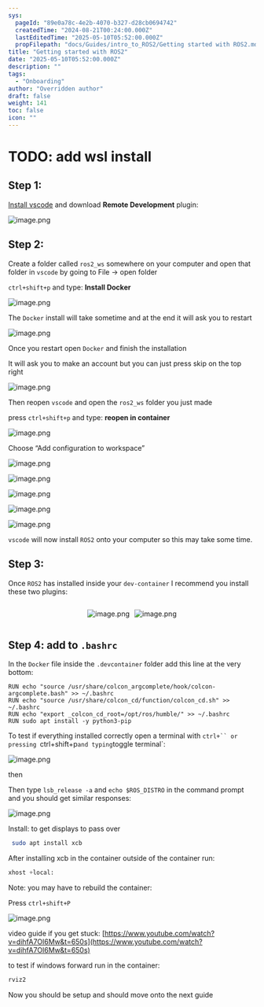 ```yaml
---
sys:
  pageId: "89e0a78c-4e2b-4070-b327-d28cb0694742"
  createdTime: "2024-08-21T00:24:00.000Z"
  lastEditedTime: "2025-05-10T05:52:00.000Z"
  propFilepath: "docs/Guides/intro_to_ROS2/Getting started with ROS2.md"
title: "Getting started with ROS2"
date: "2025-05-10T05:52:00.000Z"
description: ""
tags:
  - "Onboarding"
author: "Overridden author"
draft: false
weight: 141
toc: false
icon: ""
---
```


# TODO: add wsl install

## Step 1:

[Install vscode](https://code.visualstudio.com/download) and download **Remote Development** plugin:

![image.png](https://prod-files-secure.s3.us-west-2.amazonaws.com/d518164a-d88e-44d1-a4ee-3adb3bd8bce0/efb52993-1881-4a40-b95e-6f020334f022/image.png?X-Amz-Algorithm=AWS4-HMAC-SHA256&X-Amz-Content-Sha256=UNSIGNED-PAYLOAD&X-Amz-Credential=ASIAZI2LB4662PLZTYDD%2F20250628%2Fus-west-2%2Fs3%2Faws4_request&X-Amz-Date=20250628T100819Z&X-Amz-Expires=3600&X-Amz-Security-Token=IQoJb3JpZ2luX2VjEJD%2F%2F%2F%2F%2F%2F%2F%2F%2F%2FwEaCXVzLXdlc3QtMiJGMEQCIDFbyvv%2FOzt%2B8I8i%2BAQJcURub%2FHr%2Bb1uS7Ac08drGdV1AiAB4NJ8%2FjlsNOYJW%2FLY7UQBX5L%2FAcwks7LKNjVdnq9T2CqIBAiJ%2F%2F%2F%2F%2F%2F%2F%2F%2F%2F8BEAAaDDYzNzQyMzE4MzgwNSIMQF4WyuRcmvWUaJE8KtwDnqQerL8hFGHkJzgU%2BxxZiEU2XGKVNpikMYBLHYj2XtOUsAU3UUJ82VNrX7wYyABoYRdOiFEzph4eZAMOsdpRlRdTP0AkgparC%2Bxvw3UC01d9QggT1OELedZXaNrPbmPCIykVNjFu0xrpfjTSuNFFe58PcKqli6eFFJCifNiTk0P8EXS5JHy71%2FVyQI6eXpG1iy6PZ37fgc5gc4qmt1vXoZtw8BwrmuTYe7yI9S9CvddXNxrnhULZzkWpKdkP2OLr7kZgCT%2BcdVRCpxoWURs0amGb9%2BnX1gSbEs9cy%2B6XX0Sqok%2Fgoyidb4CF9rrXYH8gsgEB5tw%2Bu5jftMwnElh7kCIlkWEmpdK097e7fhNsW%2FVdCSlrEiXGffQ41DztovDSMFMSOms8tVhmmvIO9DFTf0SLGQelIIXgJHVYhabHAzmwOqUCABiA6853WgZvqM8LQzLdzP43YFuRy89d%2B6omI7UwwlBqP5zLiikYQQAvOY59A8dga9oiliQo00mqZ%2BgOuiSslS%2FZpNrfzvXrPIygzCH%2B5baOklP4Iej1PkhQ3OjHnTnH2jrVERpZnXdfn3BAM6xC3DjfkR8qBayEgj9rHfNT0%2FsAizt2SfhVVxKOtld3gh5BYDPwFv4vdNcwosr%2BwgY6pgHrNdle0Y1qKiJPsFsvupjslHxfzQqZEZknhUWg1W%2Fc1HSq%2B2buOAjpKW6PmfDuQbtgsQKCPKoYYqILsIZrEu4TwqapAXR8oKk8PtOn3L2ugWKelcju5CP5nBRYqz46eX0FGrxbXgBbXAPSa%2BsxfVmvqYZ3bRhTj49daJkKDy%2B%2FXcFIyqIBqgF3i44kf9H2eAIiSub2fzGybMS9pPaaWaS%2FwqsVsv00&X-Amz-Signature=d2a1d9397ec801431a76939c6e6a6d072c4c82ffbfab390400f4f8e692030cdd&X-Amz-SignedHeaders=host&x-amz-checksum-mode=ENABLED&x-id=GetObject)

## Step 2:

Create a folder called `ros2_ws` somewhere on your computer and open that folder in `vscode` by going to File → open folder 

`ctrl+shift+p` and type: **Install Docker**

![image.png](https://prod-files-secure.s3.us-west-2.amazonaws.com/d518164a-d88e-44d1-a4ee-3adb3bd8bce0/2269dc0e-1cd5-47ff-bceb-c04ad9b2eab0/image.png?X-Amz-Algorithm=AWS4-HMAC-SHA256&X-Amz-Content-Sha256=UNSIGNED-PAYLOAD&X-Amz-Credential=ASIAZI2LB4662PLZTYDD%2F20250628%2Fus-west-2%2Fs3%2Faws4_request&X-Amz-Date=20250628T100819Z&X-Amz-Expires=3600&X-Amz-Security-Token=IQoJb3JpZ2luX2VjEJD%2F%2F%2F%2F%2F%2F%2F%2F%2F%2FwEaCXVzLXdlc3QtMiJGMEQCIDFbyvv%2FOzt%2B8I8i%2BAQJcURub%2FHr%2Bb1uS7Ac08drGdV1AiAB4NJ8%2FjlsNOYJW%2FLY7UQBX5L%2FAcwks7LKNjVdnq9T2CqIBAiJ%2F%2F%2F%2F%2F%2F%2F%2F%2F%2F8BEAAaDDYzNzQyMzE4MzgwNSIMQF4WyuRcmvWUaJE8KtwDnqQerL8hFGHkJzgU%2BxxZiEU2XGKVNpikMYBLHYj2XtOUsAU3UUJ82VNrX7wYyABoYRdOiFEzph4eZAMOsdpRlRdTP0AkgparC%2Bxvw3UC01d9QggT1OELedZXaNrPbmPCIykVNjFu0xrpfjTSuNFFe58PcKqli6eFFJCifNiTk0P8EXS5JHy71%2FVyQI6eXpG1iy6PZ37fgc5gc4qmt1vXoZtw8BwrmuTYe7yI9S9CvddXNxrnhULZzkWpKdkP2OLr7kZgCT%2BcdVRCpxoWURs0amGb9%2BnX1gSbEs9cy%2B6XX0Sqok%2Fgoyidb4CF9rrXYH8gsgEB5tw%2Bu5jftMwnElh7kCIlkWEmpdK097e7fhNsW%2FVdCSlrEiXGffQ41DztovDSMFMSOms8tVhmmvIO9DFTf0SLGQelIIXgJHVYhabHAzmwOqUCABiA6853WgZvqM8LQzLdzP43YFuRy89d%2B6omI7UwwlBqP5zLiikYQQAvOY59A8dga9oiliQo00mqZ%2BgOuiSslS%2FZpNrfzvXrPIygzCH%2B5baOklP4Iej1PkhQ3OjHnTnH2jrVERpZnXdfn3BAM6xC3DjfkR8qBayEgj9rHfNT0%2FsAizt2SfhVVxKOtld3gh5BYDPwFv4vdNcwosr%2BwgY6pgHrNdle0Y1qKiJPsFsvupjslHxfzQqZEZknhUWg1W%2Fc1HSq%2B2buOAjpKW6PmfDuQbtgsQKCPKoYYqILsIZrEu4TwqapAXR8oKk8PtOn3L2ugWKelcju5CP5nBRYqz46eX0FGrxbXgBbXAPSa%2BsxfVmvqYZ3bRhTj49daJkKDy%2B%2FXcFIyqIBqgF3i44kf9H2eAIiSub2fzGybMS9pPaaWaS%2FwqsVsv00&X-Amz-Signature=8b6cb40269433d51a2ede6634645d153b7828938781984194747018bec6f9983&X-Amz-SignedHeaders=host&x-amz-checksum-mode=ENABLED&x-id=GetObject)

The `Docker` install will take sometime and at the end it will ask you to restart

![image.png](https://prod-files-secure.s3.us-west-2.amazonaws.com/d518164a-d88e-44d1-a4ee-3adb3bd8bce0/ed233f78-be33-4b1f-b89c-9c346c0e961e/image.png?X-Amz-Algorithm=AWS4-HMAC-SHA256&X-Amz-Content-Sha256=UNSIGNED-PAYLOAD&X-Amz-Credential=ASIAZI2LB4662PLZTYDD%2F20250628%2Fus-west-2%2Fs3%2Faws4_request&X-Amz-Date=20250628T100819Z&X-Amz-Expires=3600&X-Amz-Security-Token=IQoJb3JpZ2luX2VjEJD%2F%2F%2F%2F%2F%2F%2F%2F%2F%2FwEaCXVzLXdlc3QtMiJGMEQCIDFbyvv%2FOzt%2B8I8i%2BAQJcURub%2FHr%2Bb1uS7Ac08drGdV1AiAB4NJ8%2FjlsNOYJW%2FLY7UQBX5L%2FAcwks7LKNjVdnq9T2CqIBAiJ%2F%2F%2F%2F%2F%2F%2F%2F%2F%2F8BEAAaDDYzNzQyMzE4MzgwNSIMQF4WyuRcmvWUaJE8KtwDnqQerL8hFGHkJzgU%2BxxZiEU2XGKVNpikMYBLHYj2XtOUsAU3UUJ82VNrX7wYyABoYRdOiFEzph4eZAMOsdpRlRdTP0AkgparC%2Bxvw3UC01d9QggT1OELedZXaNrPbmPCIykVNjFu0xrpfjTSuNFFe58PcKqli6eFFJCifNiTk0P8EXS5JHy71%2FVyQI6eXpG1iy6PZ37fgc5gc4qmt1vXoZtw8BwrmuTYe7yI9S9CvddXNxrnhULZzkWpKdkP2OLr7kZgCT%2BcdVRCpxoWURs0amGb9%2BnX1gSbEs9cy%2B6XX0Sqok%2Fgoyidb4CF9rrXYH8gsgEB5tw%2Bu5jftMwnElh7kCIlkWEmpdK097e7fhNsW%2FVdCSlrEiXGffQ41DztovDSMFMSOms8tVhmmvIO9DFTf0SLGQelIIXgJHVYhabHAzmwOqUCABiA6853WgZvqM8LQzLdzP43YFuRy89d%2B6omI7UwwlBqP5zLiikYQQAvOY59A8dga9oiliQo00mqZ%2BgOuiSslS%2FZpNrfzvXrPIygzCH%2B5baOklP4Iej1PkhQ3OjHnTnH2jrVERpZnXdfn3BAM6xC3DjfkR8qBayEgj9rHfNT0%2FsAizt2SfhVVxKOtld3gh5BYDPwFv4vdNcwosr%2BwgY6pgHrNdle0Y1qKiJPsFsvupjslHxfzQqZEZknhUWg1W%2Fc1HSq%2B2buOAjpKW6PmfDuQbtgsQKCPKoYYqILsIZrEu4TwqapAXR8oKk8PtOn3L2ugWKelcju5CP5nBRYqz46eX0FGrxbXgBbXAPSa%2BsxfVmvqYZ3bRhTj49daJkKDy%2B%2FXcFIyqIBqgF3i44kf9H2eAIiSub2fzGybMS9pPaaWaS%2FwqsVsv00&X-Amz-Signature=98741d3d2e81088651932af7a0a45e27f40eeea57c405cc019a45c670e868f37&X-Amz-SignedHeaders=host&x-amz-checksum-mode=ENABLED&x-id=GetObject)

Once you restart open `Docker` and finish the installation

It will ask you to make an account but you can just press skip on the top right

![image.png](https://prod-files-secure.s3.us-west-2.amazonaws.com/d518164a-d88e-44d1-a4ee-3adb3bd8bce0/21010ad9-1659-4fd9-9f59-9932a09b2a3d/image.png?X-Amz-Algorithm=AWS4-HMAC-SHA256&X-Amz-Content-Sha256=UNSIGNED-PAYLOAD&X-Amz-Credential=ASIAZI2LB4662PLZTYDD%2F20250628%2Fus-west-2%2Fs3%2Faws4_request&X-Amz-Date=20250628T100819Z&X-Amz-Expires=3600&X-Amz-Security-Token=IQoJb3JpZ2luX2VjEJD%2F%2F%2F%2F%2F%2F%2F%2F%2F%2FwEaCXVzLXdlc3QtMiJGMEQCIDFbyvv%2FOzt%2B8I8i%2BAQJcURub%2FHr%2Bb1uS7Ac08drGdV1AiAB4NJ8%2FjlsNOYJW%2FLY7UQBX5L%2FAcwks7LKNjVdnq9T2CqIBAiJ%2F%2F%2F%2F%2F%2F%2F%2F%2F%2F8BEAAaDDYzNzQyMzE4MzgwNSIMQF4WyuRcmvWUaJE8KtwDnqQerL8hFGHkJzgU%2BxxZiEU2XGKVNpikMYBLHYj2XtOUsAU3UUJ82VNrX7wYyABoYRdOiFEzph4eZAMOsdpRlRdTP0AkgparC%2Bxvw3UC01d9QggT1OELedZXaNrPbmPCIykVNjFu0xrpfjTSuNFFe58PcKqli6eFFJCifNiTk0P8EXS5JHy71%2FVyQI6eXpG1iy6PZ37fgc5gc4qmt1vXoZtw8BwrmuTYe7yI9S9CvddXNxrnhULZzkWpKdkP2OLr7kZgCT%2BcdVRCpxoWURs0amGb9%2BnX1gSbEs9cy%2B6XX0Sqok%2Fgoyidb4CF9rrXYH8gsgEB5tw%2Bu5jftMwnElh7kCIlkWEmpdK097e7fhNsW%2FVdCSlrEiXGffQ41DztovDSMFMSOms8tVhmmvIO9DFTf0SLGQelIIXgJHVYhabHAzmwOqUCABiA6853WgZvqM8LQzLdzP43YFuRy89d%2B6omI7UwwlBqP5zLiikYQQAvOY59A8dga9oiliQo00mqZ%2BgOuiSslS%2FZpNrfzvXrPIygzCH%2B5baOklP4Iej1PkhQ3OjHnTnH2jrVERpZnXdfn3BAM6xC3DjfkR8qBayEgj9rHfNT0%2FsAizt2SfhVVxKOtld3gh5BYDPwFv4vdNcwosr%2BwgY6pgHrNdle0Y1qKiJPsFsvupjslHxfzQqZEZknhUWg1W%2Fc1HSq%2B2buOAjpKW6PmfDuQbtgsQKCPKoYYqILsIZrEu4TwqapAXR8oKk8PtOn3L2ugWKelcju5CP5nBRYqz46eX0FGrxbXgBbXAPSa%2BsxfVmvqYZ3bRhTj49daJkKDy%2B%2FXcFIyqIBqgF3i44kf9H2eAIiSub2fzGybMS9pPaaWaS%2FwqsVsv00&X-Amz-Signature=1e23391d6f58f779861c3784b5cfa03c1bda64ec8aa0e379c5f21d37f5d1e3f2&X-Amz-SignedHeaders=host&x-amz-checksum-mode=ENABLED&x-id=GetObject)

Then reopen `vscode` and open the `ros2_ws` folder you just made

press `ctrl+shift+p` and type: **reopen in container**

![image.png](https://prod-files-secure.s3.us-west-2.amazonaws.com/d518164a-d88e-44d1-a4ee-3adb3bd8bce0/4e93b8c2-41ad-488c-8095-c74205196118/image.png?X-Amz-Algorithm=AWS4-HMAC-SHA256&X-Amz-Content-Sha256=UNSIGNED-PAYLOAD&X-Amz-Credential=ASIAZI2LB4662PLZTYDD%2F20250628%2Fus-west-2%2Fs3%2Faws4_request&X-Amz-Date=20250628T100819Z&X-Amz-Expires=3600&X-Amz-Security-Token=IQoJb3JpZ2luX2VjEJD%2F%2F%2F%2F%2F%2F%2F%2F%2F%2FwEaCXVzLXdlc3QtMiJGMEQCIDFbyvv%2FOzt%2B8I8i%2BAQJcURub%2FHr%2Bb1uS7Ac08drGdV1AiAB4NJ8%2FjlsNOYJW%2FLY7UQBX5L%2FAcwks7LKNjVdnq9T2CqIBAiJ%2F%2F%2F%2F%2F%2F%2F%2F%2F%2F8BEAAaDDYzNzQyMzE4MzgwNSIMQF4WyuRcmvWUaJE8KtwDnqQerL8hFGHkJzgU%2BxxZiEU2XGKVNpikMYBLHYj2XtOUsAU3UUJ82VNrX7wYyABoYRdOiFEzph4eZAMOsdpRlRdTP0AkgparC%2Bxvw3UC01d9QggT1OELedZXaNrPbmPCIykVNjFu0xrpfjTSuNFFe58PcKqli6eFFJCifNiTk0P8EXS5JHy71%2FVyQI6eXpG1iy6PZ37fgc5gc4qmt1vXoZtw8BwrmuTYe7yI9S9CvddXNxrnhULZzkWpKdkP2OLr7kZgCT%2BcdVRCpxoWURs0amGb9%2BnX1gSbEs9cy%2B6XX0Sqok%2Fgoyidb4CF9rrXYH8gsgEB5tw%2Bu5jftMwnElh7kCIlkWEmpdK097e7fhNsW%2FVdCSlrEiXGffQ41DztovDSMFMSOms8tVhmmvIO9DFTf0SLGQelIIXgJHVYhabHAzmwOqUCABiA6853WgZvqM8LQzLdzP43YFuRy89d%2B6omI7UwwlBqP5zLiikYQQAvOY59A8dga9oiliQo00mqZ%2BgOuiSslS%2FZpNrfzvXrPIygzCH%2B5baOklP4Iej1PkhQ3OjHnTnH2jrVERpZnXdfn3BAM6xC3DjfkR8qBayEgj9rHfNT0%2FsAizt2SfhVVxKOtld3gh5BYDPwFv4vdNcwosr%2BwgY6pgHrNdle0Y1qKiJPsFsvupjslHxfzQqZEZknhUWg1W%2Fc1HSq%2B2buOAjpKW6PmfDuQbtgsQKCPKoYYqILsIZrEu4TwqapAXR8oKk8PtOn3L2ugWKelcju5CP5nBRYqz46eX0FGrxbXgBbXAPSa%2BsxfVmvqYZ3bRhTj49daJkKDy%2B%2FXcFIyqIBqgF3i44kf9H2eAIiSub2fzGybMS9pPaaWaS%2FwqsVsv00&X-Amz-Signature=6d2814f38f12f358e7da42c1c5939ee5a30a577c41adf0c3e3bc3417fa9e783f&X-Amz-SignedHeaders=host&x-amz-checksum-mode=ENABLED&x-id=GetObject)

Choose “Add configuration to workspace”

![image.png](https://prod-files-secure.s3.us-west-2.amazonaws.com/d518164a-d88e-44d1-a4ee-3adb3bd8bce0/9560b282-5060-4989-ba37-97e7b2c22476/image.png?X-Amz-Algorithm=AWS4-HMAC-SHA256&X-Amz-Content-Sha256=UNSIGNED-PAYLOAD&X-Amz-Credential=ASIAZI2LB4662PLZTYDD%2F20250628%2Fus-west-2%2Fs3%2Faws4_request&X-Amz-Date=20250628T100819Z&X-Amz-Expires=3600&X-Amz-Security-Token=IQoJb3JpZ2luX2VjEJD%2F%2F%2F%2F%2F%2F%2F%2F%2F%2FwEaCXVzLXdlc3QtMiJGMEQCIDFbyvv%2FOzt%2B8I8i%2BAQJcURub%2FHr%2Bb1uS7Ac08drGdV1AiAB4NJ8%2FjlsNOYJW%2FLY7UQBX5L%2FAcwks7LKNjVdnq9T2CqIBAiJ%2F%2F%2F%2F%2F%2F%2F%2F%2F%2F8BEAAaDDYzNzQyMzE4MzgwNSIMQF4WyuRcmvWUaJE8KtwDnqQerL8hFGHkJzgU%2BxxZiEU2XGKVNpikMYBLHYj2XtOUsAU3UUJ82VNrX7wYyABoYRdOiFEzph4eZAMOsdpRlRdTP0AkgparC%2Bxvw3UC01d9QggT1OELedZXaNrPbmPCIykVNjFu0xrpfjTSuNFFe58PcKqli6eFFJCifNiTk0P8EXS5JHy71%2FVyQI6eXpG1iy6PZ37fgc5gc4qmt1vXoZtw8BwrmuTYe7yI9S9CvddXNxrnhULZzkWpKdkP2OLr7kZgCT%2BcdVRCpxoWURs0amGb9%2BnX1gSbEs9cy%2B6XX0Sqok%2Fgoyidb4CF9rrXYH8gsgEB5tw%2Bu5jftMwnElh7kCIlkWEmpdK097e7fhNsW%2FVdCSlrEiXGffQ41DztovDSMFMSOms8tVhmmvIO9DFTf0SLGQelIIXgJHVYhabHAzmwOqUCABiA6853WgZvqM8LQzLdzP43YFuRy89d%2B6omI7UwwlBqP5zLiikYQQAvOY59A8dga9oiliQo00mqZ%2BgOuiSslS%2FZpNrfzvXrPIygzCH%2B5baOklP4Iej1PkhQ3OjHnTnH2jrVERpZnXdfn3BAM6xC3DjfkR8qBayEgj9rHfNT0%2FsAizt2SfhVVxKOtld3gh5BYDPwFv4vdNcwosr%2BwgY6pgHrNdle0Y1qKiJPsFsvupjslHxfzQqZEZknhUWg1W%2Fc1HSq%2B2buOAjpKW6PmfDuQbtgsQKCPKoYYqILsIZrEu4TwqapAXR8oKk8PtOn3L2ugWKelcju5CP5nBRYqz46eX0FGrxbXgBbXAPSa%2BsxfVmvqYZ3bRhTj49daJkKDy%2B%2FXcFIyqIBqgF3i44kf9H2eAIiSub2fzGybMS9pPaaWaS%2FwqsVsv00&X-Amz-Signature=9658d2bd4671e0fde4ac945de6d7cca2dfb1f26a191edce4ea9caad6e814c6de&X-Amz-SignedHeaders=host&x-amz-checksum-mode=ENABLED&x-id=GetObject)

![image.png](https://prod-files-secure.s3.us-west-2.amazonaws.com/d518164a-d88e-44d1-a4ee-3adb3bd8bce0/2ee63f81-886b-48e8-a553-dc6e5eac99e4/image.png?X-Amz-Algorithm=AWS4-HMAC-SHA256&X-Amz-Content-Sha256=UNSIGNED-PAYLOAD&X-Amz-Credential=ASIAZI2LB4662PLZTYDD%2F20250628%2Fus-west-2%2Fs3%2Faws4_request&X-Amz-Date=20250628T100819Z&X-Amz-Expires=3600&X-Amz-Security-Token=IQoJb3JpZ2luX2VjEJD%2F%2F%2F%2F%2F%2F%2F%2F%2F%2FwEaCXVzLXdlc3QtMiJGMEQCIDFbyvv%2FOzt%2B8I8i%2BAQJcURub%2FHr%2Bb1uS7Ac08drGdV1AiAB4NJ8%2FjlsNOYJW%2FLY7UQBX5L%2FAcwks7LKNjVdnq9T2CqIBAiJ%2F%2F%2F%2F%2F%2F%2F%2F%2F%2F8BEAAaDDYzNzQyMzE4MzgwNSIMQF4WyuRcmvWUaJE8KtwDnqQerL8hFGHkJzgU%2BxxZiEU2XGKVNpikMYBLHYj2XtOUsAU3UUJ82VNrX7wYyABoYRdOiFEzph4eZAMOsdpRlRdTP0AkgparC%2Bxvw3UC01d9QggT1OELedZXaNrPbmPCIykVNjFu0xrpfjTSuNFFe58PcKqli6eFFJCifNiTk0P8EXS5JHy71%2FVyQI6eXpG1iy6PZ37fgc5gc4qmt1vXoZtw8BwrmuTYe7yI9S9CvddXNxrnhULZzkWpKdkP2OLr7kZgCT%2BcdVRCpxoWURs0amGb9%2BnX1gSbEs9cy%2B6XX0Sqok%2Fgoyidb4CF9rrXYH8gsgEB5tw%2Bu5jftMwnElh7kCIlkWEmpdK097e7fhNsW%2FVdCSlrEiXGffQ41DztovDSMFMSOms8tVhmmvIO9DFTf0SLGQelIIXgJHVYhabHAzmwOqUCABiA6853WgZvqM8LQzLdzP43YFuRy89d%2B6omI7UwwlBqP5zLiikYQQAvOY59A8dga9oiliQo00mqZ%2BgOuiSslS%2FZpNrfzvXrPIygzCH%2B5baOklP4Iej1PkhQ3OjHnTnH2jrVERpZnXdfn3BAM6xC3DjfkR8qBayEgj9rHfNT0%2FsAizt2SfhVVxKOtld3gh5BYDPwFv4vdNcwosr%2BwgY6pgHrNdle0Y1qKiJPsFsvupjslHxfzQqZEZknhUWg1W%2Fc1HSq%2B2buOAjpKW6PmfDuQbtgsQKCPKoYYqILsIZrEu4TwqapAXR8oKk8PtOn3L2ugWKelcju5CP5nBRYqz46eX0FGrxbXgBbXAPSa%2BsxfVmvqYZ3bRhTj49daJkKDy%2B%2FXcFIyqIBqgF3i44kf9H2eAIiSub2fzGybMS9pPaaWaS%2FwqsVsv00&X-Amz-Signature=88cb819d6ffcfbfdcbb451ec5e035a6a7cec92b069620701cbc25c73c1b3b7a8&X-Amz-SignedHeaders=host&x-amz-checksum-mode=ENABLED&x-id=GetObject)

![image.png](https://prod-files-secure.s3.us-west-2.amazonaws.com/d518164a-d88e-44d1-a4ee-3adb3bd8bce0/ae1580b2-b048-407e-aed9-b584224a7a04/image.png?X-Amz-Algorithm=AWS4-HMAC-SHA256&X-Amz-Content-Sha256=UNSIGNED-PAYLOAD&X-Amz-Credential=ASIAZI2LB4662PLZTYDD%2F20250628%2Fus-west-2%2Fs3%2Faws4_request&X-Amz-Date=20250628T100819Z&X-Amz-Expires=3600&X-Amz-Security-Token=IQoJb3JpZ2luX2VjEJD%2F%2F%2F%2F%2F%2F%2F%2F%2F%2FwEaCXVzLXdlc3QtMiJGMEQCIDFbyvv%2FOzt%2B8I8i%2BAQJcURub%2FHr%2Bb1uS7Ac08drGdV1AiAB4NJ8%2FjlsNOYJW%2FLY7UQBX5L%2FAcwks7LKNjVdnq9T2CqIBAiJ%2F%2F%2F%2F%2F%2F%2F%2F%2F%2F8BEAAaDDYzNzQyMzE4MzgwNSIMQF4WyuRcmvWUaJE8KtwDnqQerL8hFGHkJzgU%2BxxZiEU2XGKVNpikMYBLHYj2XtOUsAU3UUJ82VNrX7wYyABoYRdOiFEzph4eZAMOsdpRlRdTP0AkgparC%2Bxvw3UC01d9QggT1OELedZXaNrPbmPCIykVNjFu0xrpfjTSuNFFe58PcKqli6eFFJCifNiTk0P8EXS5JHy71%2FVyQI6eXpG1iy6PZ37fgc5gc4qmt1vXoZtw8BwrmuTYe7yI9S9CvddXNxrnhULZzkWpKdkP2OLr7kZgCT%2BcdVRCpxoWURs0amGb9%2BnX1gSbEs9cy%2B6XX0Sqok%2Fgoyidb4CF9rrXYH8gsgEB5tw%2Bu5jftMwnElh7kCIlkWEmpdK097e7fhNsW%2FVdCSlrEiXGffQ41DztovDSMFMSOms8tVhmmvIO9DFTf0SLGQelIIXgJHVYhabHAzmwOqUCABiA6853WgZvqM8LQzLdzP43YFuRy89d%2B6omI7UwwlBqP5zLiikYQQAvOY59A8dga9oiliQo00mqZ%2BgOuiSslS%2FZpNrfzvXrPIygzCH%2B5baOklP4Iej1PkhQ3OjHnTnH2jrVERpZnXdfn3BAM6xC3DjfkR8qBayEgj9rHfNT0%2FsAizt2SfhVVxKOtld3gh5BYDPwFv4vdNcwosr%2BwgY6pgHrNdle0Y1qKiJPsFsvupjslHxfzQqZEZknhUWg1W%2Fc1HSq%2B2buOAjpKW6PmfDuQbtgsQKCPKoYYqILsIZrEu4TwqapAXR8oKk8PtOn3L2ugWKelcju5CP5nBRYqz46eX0FGrxbXgBbXAPSa%2BsxfVmvqYZ3bRhTj49daJkKDy%2B%2FXcFIyqIBqgF3i44kf9H2eAIiSub2fzGybMS9pPaaWaS%2FwqsVsv00&X-Amz-Signature=762c8b784c591326b620705c67e038e1e3486453e9ea07795f05fc249664236b&X-Amz-SignedHeaders=host&x-amz-checksum-mode=ENABLED&x-id=GetObject)

![image.png](https://prod-files-secure.s3.us-west-2.amazonaws.com/d518164a-d88e-44d1-a4ee-3adb3bd8bce0/53255b28-f75e-430f-b9e3-c0ac8577e42b/image.png?X-Amz-Algorithm=AWS4-HMAC-SHA256&X-Amz-Content-Sha256=UNSIGNED-PAYLOAD&X-Amz-Credential=ASIAZI2LB4662PLZTYDD%2F20250628%2Fus-west-2%2Fs3%2Faws4_request&X-Amz-Date=20250628T100819Z&X-Amz-Expires=3600&X-Amz-Security-Token=IQoJb3JpZ2luX2VjEJD%2F%2F%2F%2F%2F%2F%2F%2F%2F%2FwEaCXVzLXdlc3QtMiJGMEQCIDFbyvv%2FOzt%2B8I8i%2BAQJcURub%2FHr%2Bb1uS7Ac08drGdV1AiAB4NJ8%2FjlsNOYJW%2FLY7UQBX5L%2FAcwks7LKNjVdnq9T2CqIBAiJ%2F%2F%2F%2F%2F%2F%2F%2F%2F%2F8BEAAaDDYzNzQyMzE4MzgwNSIMQF4WyuRcmvWUaJE8KtwDnqQerL8hFGHkJzgU%2BxxZiEU2XGKVNpikMYBLHYj2XtOUsAU3UUJ82VNrX7wYyABoYRdOiFEzph4eZAMOsdpRlRdTP0AkgparC%2Bxvw3UC01d9QggT1OELedZXaNrPbmPCIykVNjFu0xrpfjTSuNFFe58PcKqli6eFFJCifNiTk0P8EXS5JHy71%2FVyQI6eXpG1iy6PZ37fgc5gc4qmt1vXoZtw8BwrmuTYe7yI9S9CvddXNxrnhULZzkWpKdkP2OLr7kZgCT%2BcdVRCpxoWURs0amGb9%2BnX1gSbEs9cy%2B6XX0Sqok%2Fgoyidb4CF9rrXYH8gsgEB5tw%2Bu5jftMwnElh7kCIlkWEmpdK097e7fhNsW%2FVdCSlrEiXGffQ41DztovDSMFMSOms8tVhmmvIO9DFTf0SLGQelIIXgJHVYhabHAzmwOqUCABiA6853WgZvqM8LQzLdzP43YFuRy89d%2B6omI7UwwlBqP5zLiikYQQAvOY59A8dga9oiliQo00mqZ%2BgOuiSslS%2FZpNrfzvXrPIygzCH%2B5baOklP4Iej1PkhQ3OjHnTnH2jrVERpZnXdfn3BAM6xC3DjfkR8qBayEgj9rHfNT0%2FsAizt2SfhVVxKOtld3gh5BYDPwFv4vdNcwosr%2BwgY6pgHrNdle0Y1qKiJPsFsvupjslHxfzQqZEZknhUWg1W%2Fc1HSq%2B2buOAjpKW6PmfDuQbtgsQKCPKoYYqILsIZrEu4TwqapAXR8oKk8PtOn3L2ugWKelcju5CP5nBRYqz46eX0FGrxbXgBbXAPSa%2BsxfVmvqYZ3bRhTj49daJkKDy%2B%2FXcFIyqIBqgF3i44kf9H2eAIiSub2fzGybMS9pPaaWaS%2FwqsVsv00&X-Amz-Signature=4d1eb14dd061b2b718306bbcba89fc72fa52ba69d7b4ac50c59ad70e9068ab82&X-Amz-SignedHeaders=host&x-amz-checksum-mode=ENABLED&x-id=GetObject)

![image.png](https://prod-files-secure.s3.us-west-2.amazonaws.com/d518164a-d88e-44d1-a4ee-3adb3bd8bce0/7c562767-5af9-4ffb-97d1-327bcdf4ee00/image.png?X-Amz-Algorithm=AWS4-HMAC-SHA256&X-Amz-Content-Sha256=UNSIGNED-PAYLOAD&X-Amz-Credential=ASIAZI2LB4662PLZTYDD%2F20250628%2Fus-west-2%2Fs3%2Faws4_request&X-Amz-Date=20250628T100819Z&X-Amz-Expires=3600&X-Amz-Security-Token=IQoJb3JpZ2luX2VjEJD%2F%2F%2F%2F%2F%2F%2F%2F%2F%2FwEaCXVzLXdlc3QtMiJGMEQCIDFbyvv%2FOzt%2B8I8i%2BAQJcURub%2FHr%2Bb1uS7Ac08drGdV1AiAB4NJ8%2FjlsNOYJW%2FLY7UQBX5L%2FAcwks7LKNjVdnq9T2CqIBAiJ%2F%2F%2F%2F%2F%2F%2F%2F%2F%2F8BEAAaDDYzNzQyMzE4MzgwNSIMQF4WyuRcmvWUaJE8KtwDnqQerL8hFGHkJzgU%2BxxZiEU2XGKVNpikMYBLHYj2XtOUsAU3UUJ82VNrX7wYyABoYRdOiFEzph4eZAMOsdpRlRdTP0AkgparC%2Bxvw3UC01d9QggT1OELedZXaNrPbmPCIykVNjFu0xrpfjTSuNFFe58PcKqli6eFFJCifNiTk0P8EXS5JHy71%2FVyQI6eXpG1iy6PZ37fgc5gc4qmt1vXoZtw8BwrmuTYe7yI9S9CvddXNxrnhULZzkWpKdkP2OLr7kZgCT%2BcdVRCpxoWURs0amGb9%2BnX1gSbEs9cy%2B6XX0Sqok%2Fgoyidb4CF9rrXYH8gsgEB5tw%2Bu5jftMwnElh7kCIlkWEmpdK097e7fhNsW%2FVdCSlrEiXGffQ41DztovDSMFMSOms8tVhmmvIO9DFTf0SLGQelIIXgJHVYhabHAzmwOqUCABiA6853WgZvqM8LQzLdzP43YFuRy89d%2B6omI7UwwlBqP5zLiikYQQAvOY59A8dga9oiliQo00mqZ%2BgOuiSslS%2FZpNrfzvXrPIygzCH%2B5baOklP4Iej1PkhQ3OjHnTnH2jrVERpZnXdfn3BAM6xC3DjfkR8qBayEgj9rHfNT0%2FsAizt2SfhVVxKOtld3gh5BYDPwFv4vdNcwosr%2BwgY6pgHrNdle0Y1qKiJPsFsvupjslHxfzQqZEZknhUWg1W%2Fc1HSq%2B2buOAjpKW6PmfDuQbtgsQKCPKoYYqILsIZrEu4TwqapAXR8oKk8PtOn3L2ugWKelcju5CP5nBRYqz46eX0FGrxbXgBbXAPSa%2BsxfVmvqYZ3bRhTj49daJkKDy%2B%2FXcFIyqIBqgF3i44kf9H2eAIiSub2fzGybMS9pPaaWaS%2FwqsVsv00&X-Amz-Signature=288a60441ec24550f234b64926e3efd1d51e074483c79f7051c92e5aef9808b7&X-Amz-SignedHeaders=host&x-amz-checksum-mode=ENABLED&x-id=GetObject)

`vscode` will now install `ROS2` onto your computer so this may take some time.

## Step 3:

Once `ROS2` has installed inside your `dev-container` I recommend you install these two plugins:

<div style="display: flex;flex-direction: row; column-gap:10px; max-width: 630px;justify-content: center;">
<div>

![image.png](https://prod-files-secure.s3.us-west-2.amazonaws.com/d518164a-d88e-44d1-a4ee-3adb3bd8bce0/3fc3d550-5a54-4ba1-ba6b-faa01cdb7369/image.png?X-Amz-Algorithm=AWS4-HMAC-SHA256&X-Amz-Content-Sha256=UNSIGNED-PAYLOAD&X-Amz-Credential=ASIAZI2LB466632XJ53M%2F20250628%2Fus-west-2%2Fs3%2Faws4_request&X-Amz-Date=20250628T100822Z&X-Amz-Expires=3600&X-Amz-Security-Token=IQoJb3JpZ2luX2VjEJD%2F%2F%2F%2F%2F%2F%2F%2F%2F%2FwEaCXVzLXdlc3QtMiJHMEUCIQC6AjgTswg3gVdK35F2vJTItiieY6Kt3Bgi3hQ2qVgCPQIgTWYrrMOwFwFA5NF3vhJwVOUAywnaEVS0UivWGawudeYqiAQIif%2F%2F%2F%2F%2F%2F%2F%2F%2F%2FARAAGgw2Mzc0MjMxODM4MDUiDMBnjKeS4%2B4auIOKLCrcA0HMCq1%2B3pVCIcKJSpRao%2BkHZV4JBoXFieJogn6E41o%2BbzqU1w0iMN7aw%2BVGWIXKpoYmsGPr0V52u4g3BNoa9FiJ3qoR6HR6Ki5wlQA4zDDtK6unerd6UandP7wC%2BjzLXSL6npDCnClTstayoRQuc0Rd8hOQmCaCKLynXzHCRKf51Tv77ffhLts6zXR6wCDZDG4CYR8INfQTEjuQ8CdDJcsva8iYPhcG3u4bQbfp7f1%2BAnwcp2pxJuGip1l%2FgXAICVc2UW4O%2FT7yDhwrYkubghyan00xFMyD1o4cxagiNFByUMXym1CpIZlGivIZNrx7pAuQiURhrsmjehvl1Bi320hJ53VrvuLQ9mxk%2FY90z7WBfxCNW9CJAk1GUHRTP4tYw%2B4qAwDlQi4mEiM4uVSqsHicwzQiL1t3QndNO7k4u4pZuiW5l5BZJQfKBVnF%2BG5quuI6aWfqpH0PWOk2niE9O74cTHUJK%2B5eMkshp8s2mUKygTrDJuSRGBw0S1Wh74OD%2FoOi153Jzza0k4FMSGUVQv3V%2FoMRnd%2BRThz0Qz9H9s%2BdfTHZYKwJ01Wzm%2Fx3BJTSJkhq%2BkqUzg9yom3pmRLfD%2FUP8Gfb0Zis9E77AmvmKofT5dHyxDANsbQnkiTWMJLK%2FsIGOqUBWbDPWLhv8zRyfmI9LP%2BWXCDqB%2FHZwitlgwNRcLf9iC7EhtN1oHcmTgvPd8LG2oNRW1ilX45pRLjn0eOB0NmwvnOHEXvr6smOgOT6CRnr5o8JAFySwWMYBokFufC3y5TXzS2Ip39mqYBNHq5tVt9sbW7w1HLZnbpNX8vJ%2Bn3Ca7kJ6gyR7yj1pf%2B7gf%2B159u2%2FdT%2B1oBp8Ccn7%2BThEVS7x%2B9Sn3vs&X-Amz-Signature=880580a57f507c9e03859084bcb18ae21d716a099a588e43449d15f888ccf7a2&X-Amz-SignedHeaders=host&x-amz-checksum-mode=ENABLED&x-id=GetObject)

</div>
<div>

![image.png](https://prod-files-secure.s3.us-west-2.amazonaws.com/d518164a-d88e-44d1-a4ee-3adb3bd8bce0/d994cc66-13c2-4093-a5a3-f84cf4601a82/image.png?X-Amz-Algorithm=AWS4-HMAC-SHA256&X-Amz-Content-Sha256=UNSIGNED-PAYLOAD&X-Amz-Credential=ASIAZI2LB466WVUASHDW%2F20250628%2Fus-west-2%2Fs3%2Faws4_request&X-Amz-Date=20250628T100822Z&X-Amz-Expires=3600&X-Amz-Security-Token=IQoJb3JpZ2luX2VjEJH%2F%2F%2F%2F%2F%2F%2F%2F%2F%2FwEaCXVzLXdlc3QtMiJGMEQCIEQNwtE%2BOsVGIn5DEs7Gb3NcZauoVIskDVhl16rdtuRYAiBpkxuK7m8%2FO%2F3tA47wrjuGZ84oRreOErX3BPMIdPikWiqIBAiJ%2F%2F%2F%2F%2F%2F%2F%2F%2F%2F8BEAAaDDYzNzQyMzE4MzgwNSIMovCCZAlGfkZ0BYgGKtwDKE%2BseuFLfAzt8OnvUc%2B9B9JjjzFGdVH%2FGYbg5ValUKhTwtX2vmF%2F%2BugqBPxHFY1%2FmLguo7HD7FholETggVu6WR4Fsl2T%2FiRvWxXtl5PlNA3%2BW9VrmBp%2FG8hUzvF%2Beb4K3xUeungCfvW4hRDup6RWUPywb4adH1F7x6biaXAZzJ7NZSTqHC7727tJRg8f4illtfaYkNp%2FvbmQ6rng5q3K1RUjji6WBEldMd7P5fEcBVYoba4cZlegiUI%2BfmQxlsX%2F%2FDzx1lRdqvbr3sgdGD0ny9t0u9YSJs2I7FbzJ55VSzgwUfpNVC8ip84h43Ce8OSUptJHIoIWD%2B654acMoC%2BM0fIV8DOWC8WGRiSqgRjSvOx2kjbpZ6P0%2FhIwo95LVdBbFBG%2BW02bKRGrf4qgtIsHv72d40lskU32A1rtM%2Fm0f%2BZ4DqRvglQbi6GXpH%2B6TXBWyWmxZdOrHVWXeMsBvNhQzRnGg6FOMrqfTk9d4ItO6tDoputQcgWyH4uj6hzILZ9F8wEtnpxNFLPbM4FaXqKqW8CWQhKS2jzbWcdJrMKeWOtjXDVX3wcYnjU3RbAGr0U4rmG4%2FSQWXnVZ%2FHTrAwk%2BHEniERmC4laCwrwTT1F83eWEbjEWW1cN5Y7tk2Ewg8v%2BwgY6pgGT168j0mK1KZe1vNn3KZdsgswN18KdnokYg6%2BtiNsD1Iorp8tYj7Jd5lwOUVYLsy1hOwvr1tgSzgP%2FLIUd18HCDKZpJBp9apEsDCwIVFsrygMzlgGdWNLUDYmoNjHMsh6UYyZE40vAVbKkG3Q8jyYacW91OaigVwzXO6TMxxw3aQtNCLmCoslKB5cugSp%2BqSNC4rXeSfBQAkO4aHTHR4XwjZv0R0Nk&X-Amz-Signature=daefb37e7f7494f650c6a5fb25f5ad9f2c6770eacaea03939cc5e1fa8fcd3373&X-Amz-SignedHeaders=host&x-amz-checksum-mode=ENABLED&x-id=GetObject)

</div>
</div>

## Step 4: add to `.bashrc`

In the `Docker` file inside the `.devcontainer` folder add this line at the very bottom: 

```docker
RUN echo "source /usr/share/colcon_argcomplete/hook/colcon-argcomplete.bash" >> ~/.bashrc
RUN echo "source /usr/share/colcon_cd/function/colcon_cd.sh" >> ~/.bashrc
RUN echo "export _colcon_cd_root=/opt/ros/humble/" >> ~/.bashrc
RUN sudo apt install -y python3-pip 
```

To test if everything installed correctly open a terminal with `ctrl+`` or pressing `ctrl+shift+p` and typing `toggle terminal`:

![image.png](https://prod-files-secure.s3.us-west-2.amazonaws.com/d518164a-d88e-44d1-a4ee-3adb3bd8bce0/6a4943d8-b04e-4c02-9a58-775f3384d1a5/image.png?X-Amz-Algorithm=AWS4-HMAC-SHA256&X-Amz-Content-Sha256=UNSIGNED-PAYLOAD&X-Amz-Credential=ASIAZI2LB4662PLZTYDD%2F20250628%2Fus-west-2%2Fs3%2Faws4_request&X-Amz-Date=20250628T100819Z&X-Amz-Expires=3600&X-Amz-Security-Token=IQoJb3JpZ2luX2VjEJD%2F%2F%2F%2F%2F%2F%2F%2F%2F%2FwEaCXVzLXdlc3QtMiJGMEQCIDFbyvv%2FOzt%2B8I8i%2BAQJcURub%2FHr%2Bb1uS7Ac08drGdV1AiAB4NJ8%2FjlsNOYJW%2FLY7UQBX5L%2FAcwks7LKNjVdnq9T2CqIBAiJ%2F%2F%2F%2F%2F%2F%2F%2F%2F%2F8BEAAaDDYzNzQyMzE4MzgwNSIMQF4WyuRcmvWUaJE8KtwDnqQerL8hFGHkJzgU%2BxxZiEU2XGKVNpikMYBLHYj2XtOUsAU3UUJ82VNrX7wYyABoYRdOiFEzph4eZAMOsdpRlRdTP0AkgparC%2Bxvw3UC01d9QggT1OELedZXaNrPbmPCIykVNjFu0xrpfjTSuNFFe58PcKqli6eFFJCifNiTk0P8EXS5JHy71%2FVyQI6eXpG1iy6PZ37fgc5gc4qmt1vXoZtw8BwrmuTYe7yI9S9CvddXNxrnhULZzkWpKdkP2OLr7kZgCT%2BcdVRCpxoWURs0amGb9%2BnX1gSbEs9cy%2B6XX0Sqok%2Fgoyidb4CF9rrXYH8gsgEB5tw%2Bu5jftMwnElh7kCIlkWEmpdK097e7fhNsW%2FVdCSlrEiXGffQ41DztovDSMFMSOms8tVhmmvIO9DFTf0SLGQelIIXgJHVYhabHAzmwOqUCABiA6853WgZvqM8LQzLdzP43YFuRy89d%2B6omI7UwwlBqP5zLiikYQQAvOY59A8dga9oiliQo00mqZ%2BgOuiSslS%2FZpNrfzvXrPIygzCH%2B5baOklP4Iej1PkhQ3OjHnTnH2jrVERpZnXdfn3BAM6xC3DjfkR8qBayEgj9rHfNT0%2FsAizt2SfhVVxKOtld3gh5BYDPwFv4vdNcwosr%2BwgY6pgHrNdle0Y1qKiJPsFsvupjslHxfzQqZEZknhUWg1W%2Fc1HSq%2B2buOAjpKW6PmfDuQbtgsQKCPKoYYqILsIZrEu4TwqapAXR8oKk8PtOn3L2ugWKelcju5CP5nBRYqz46eX0FGrxbXgBbXAPSa%2BsxfVmvqYZ3bRhTj49daJkKDy%2B%2FXcFIyqIBqgF3i44kf9H2eAIiSub2fzGybMS9pPaaWaS%2FwqsVsv00&X-Amz-Signature=133436bc3121ef4db9f7530bdd5237d31b5eaae6923c1a6834667057ea1c60f6&X-Amz-SignedHeaders=host&x-amz-checksum-mode=ENABLED&x-id=GetObject)

then 

Then type `lsb_release -a` and `echo $ROS_DISTRO` in the command prompt and you should get similar responses:

![image.png](https://prod-files-secure.s3.us-west-2.amazonaws.com/d518164a-d88e-44d1-a4ee-3adb3bd8bce0/3e635dec-a805-4e85-8b9e-d000e5b71a4e/image.png?X-Amz-Algorithm=AWS4-HMAC-SHA256&X-Amz-Content-Sha256=UNSIGNED-PAYLOAD&X-Amz-Credential=ASIAZI2LB4662PLZTYDD%2F20250628%2Fus-west-2%2Fs3%2Faws4_request&X-Amz-Date=20250628T100819Z&X-Amz-Expires=3600&X-Amz-Security-Token=IQoJb3JpZ2luX2VjEJD%2F%2F%2F%2F%2F%2F%2F%2F%2F%2FwEaCXVzLXdlc3QtMiJGMEQCIDFbyvv%2FOzt%2B8I8i%2BAQJcURub%2FHr%2Bb1uS7Ac08drGdV1AiAB4NJ8%2FjlsNOYJW%2FLY7UQBX5L%2FAcwks7LKNjVdnq9T2CqIBAiJ%2F%2F%2F%2F%2F%2F%2F%2F%2F%2F8BEAAaDDYzNzQyMzE4MzgwNSIMQF4WyuRcmvWUaJE8KtwDnqQerL8hFGHkJzgU%2BxxZiEU2XGKVNpikMYBLHYj2XtOUsAU3UUJ82VNrX7wYyABoYRdOiFEzph4eZAMOsdpRlRdTP0AkgparC%2Bxvw3UC01d9QggT1OELedZXaNrPbmPCIykVNjFu0xrpfjTSuNFFe58PcKqli6eFFJCifNiTk0P8EXS5JHy71%2FVyQI6eXpG1iy6PZ37fgc5gc4qmt1vXoZtw8BwrmuTYe7yI9S9CvddXNxrnhULZzkWpKdkP2OLr7kZgCT%2BcdVRCpxoWURs0amGb9%2BnX1gSbEs9cy%2B6XX0Sqok%2Fgoyidb4CF9rrXYH8gsgEB5tw%2Bu5jftMwnElh7kCIlkWEmpdK097e7fhNsW%2FVdCSlrEiXGffQ41DztovDSMFMSOms8tVhmmvIO9DFTf0SLGQelIIXgJHVYhabHAzmwOqUCABiA6853WgZvqM8LQzLdzP43YFuRy89d%2B6omI7UwwlBqP5zLiikYQQAvOY59A8dga9oiliQo00mqZ%2BgOuiSslS%2FZpNrfzvXrPIygzCH%2B5baOklP4Iej1PkhQ3OjHnTnH2jrVERpZnXdfn3BAM6xC3DjfkR8qBayEgj9rHfNT0%2FsAizt2SfhVVxKOtld3gh5BYDPwFv4vdNcwosr%2BwgY6pgHrNdle0Y1qKiJPsFsvupjslHxfzQqZEZknhUWg1W%2Fc1HSq%2B2buOAjpKW6PmfDuQbtgsQKCPKoYYqILsIZrEu4TwqapAXR8oKk8PtOn3L2ugWKelcju5CP5nBRYqz46eX0FGrxbXgBbXAPSa%2BsxfVmvqYZ3bRhTj49daJkKDy%2B%2FXcFIyqIBqgF3i44kf9H2eAIiSub2fzGybMS9pPaaWaS%2FwqsVsv00&X-Amz-Signature=7d02a67ca2ecd005ab9301a4289274f81092ecaed28e4c23dc006332de1f7fc6&X-Amz-SignedHeaders=host&x-amz-checksum-mode=ENABLED&x-id=GetObject)

Install:  to get displays to pass over

```bash
 sudo apt install xcb
```

After installing xcb in the container outside of the container run:

```python
xhost +local:
```

Note: you may have to rebuild the container:

Press `ctrl+shift+P`

![image.png](https://prod-files-secure.s3.us-west-2.amazonaws.com/d518164a-d88e-44d1-a4ee-3adb3bd8bce0/6c2be660-2618-4c38-9c26-53554f7a0b7b/image.png?X-Amz-Algorithm=AWS4-HMAC-SHA256&X-Amz-Content-Sha256=UNSIGNED-PAYLOAD&X-Amz-Credential=ASIAZI2LB4662PLZTYDD%2F20250628%2Fus-west-2%2Fs3%2Faws4_request&X-Amz-Date=20250628T100819Z&X-Amz-Expires=3600&X-Amz-Security-Token=IQoJb3JpZ2luX2VjEJD%2F%2F%2F%2F%2F%2F%2F%2F%2F%2FwEaCXVzLXdlc3QtMiJGMEQCIDFbyvv%2FOzt%2B8I8i%2BAQJcURub%2FHr%2Bb1uS7Ac08drGdV1AiAB4NJ8%2FjlsNOYJW%2FLY7UQBX5L%2FAcwks7LKNjVdnq9T2CqIBAiJ%2F%2F%2F%2F%2F%2F%2F%2F%2F%2F8BEAAaDDYzNzQyMzE4MzgwNSIMQF4WyuRcmvWUaJE8KtwDnqQerL8hFGHkJzgU%2BxxZiEU2XGKVNpikMYBLHYj2XtOUsAU3UUJ82VNrX7wYyABoYRdOiFEzph4eZAMOsdpRlRdTP0AkgparC%2Bxvw3UC01d9QggT1OELedZXaNrPbmPCIykVNjFu0xrpfjTSuNFFe58PcKqli6eFFJCifNiTk0P8EXS5JHy71%2FVyQI6eXpG1iy6PZ37fgc5gc4qmt1vXoZtw8BwrmuTYe7yI9S9CvddXNxrnhULZzkWpKdkP2OLr7kZgCT%2BcdVRCpxoWURs0amGb9%2BnX1gSbEs9cy%2B6XX0Sqok%2Fgoyidb4CF9rrXYH8gsgEB5tw%2Bu5jftMwnElh7kCIlkWEmpdK097e7fhNsW%2FVdCSlrEiXGffQ41DztovDSMFMSOms8tVhmmvIO9DFTf0SLGQelIIXgJHVYhabHAzmwOqUCABiA6853WgZvqM8LQzLdzP43YFuRy89d%2B6omI7UwwlBqP5zLiikYQQAvOY59A8dga9oiliQo00mqZ%2BgOuiSslS%2FZpNrfzvXrPIygzCH%2B5baOklP4Iej1PkhQ3OjHnTnH2jrVERpZnXdfn3BAM6xC3DjfkR8qBayEgj9rHfNT0%2FsAizt2SfhVVxKOtld3gh5BYDPwFv4vdNcwosr%2BwgY6pgHrNdle0Y1qKiJPsFsvupjslHxfzQqZEZknhUWg1W%2Fc1HSq%2B2buOAjpKW6PmfDuQbtgsQKCPKoYYqILsIZrEu4TwqapAXR8oKk8PtOn3L2ugWKelcju5CP5nBRYqz46eX0FGrxbXgBbXAPSa%2BsxfVmvqYZ3bRhTj49daJkKDy%2B%2FXcFIyqIBqgF3i44kf9H2eAIiSub2fzGybMS9pPaaWaS%2FwqsVsv00&X-Amz-Signature=e2b56037c62873c46abab5403fc5ca0bcb69db662a8c68c1e2dfe710dcd986a3&X-Amz-SignedHeaders=host&x-amz-checksum-mode=ENABLED&x-id=GetObject)

video guide if you get stuck: [https://www.youtube.com/watch?v=dihfA7Ol6Mw&t=650s](https://www.youtube.com/watch?v=dihfA7Ol6Mw&t=650s)

to test if windows forward run in the container:

```bash
rviz2
```

Now you should be setup and should move onto the next guide 
